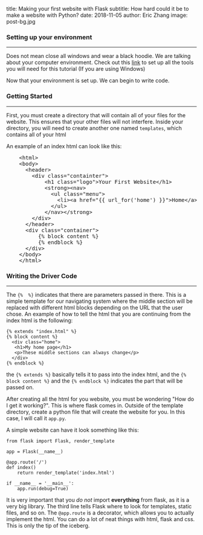 title: Making your first website with Flask
subtitle: How hard could it be to make a website with Python?
date: 2018-11-05
author: Eric Zhang
image: post-bg.jpg

### Setting up your environment
----
Does not mean close all windows and wear a black hoodie. We are talking about
your computer environment.
Check out this [link](http://timmyreilly.azurewebsites.net/python-flask-windows-development-environment-setup/) to set up all the tools you will need for this tutorial (If you are using Windows)

Now that your environment is set up. We can begin to write code.

### Getting Started
----

First, you must create a directory that will contain all of your files for the website. This ensures that your other files will not interfere.
Inside your directory, you will need to create another one named `templates`, which contains all of your html

An example of an index html can look like this:

<pre>
    &lt;html&gt;
    &lt;body&gt;
      &lt;header&gt;
        &lt;div class="containter"&gt;
            &lt;h1 class="logo"&gt;Your First Website&lt;/h1&gt;
            &lt;strong&gt;&lt;nav&gt;
              &lt;ul class="menu"&gt;
                &lt;li&gt;&lt;a href="{{ url_for('home') }}"&gt;Home&lt;/a&gt;&lt;/li&gt;
              &lt;/ul&gt;
            &lt;/nav&gt;&lt;/strong&gt;
        &lt;/div&gt;
      &lt;/header&gt;
      &lt;div class="container"&gt;
          {% block content %}
          {% endblock %}
      &lt;/div&gt;
    &lt;/body&gt;
    &lt;/html&gt;
</pre>

### Writing the Driver Code
----

The `{%  %}` indicates that there are parameters passed in there. This is a simple template for our navigating system where the middle section will be replaced with different html blocks depending on the URL that the user chose.
An example of how to tell the html that you are continuing from the index html is the following:

    {% extends "index.html" %}
    {% block content %}
      <div class="home">
       <h1>My home page</h1>
       <p>These middle sections can always change</p>
      </div>
    {% endblock %}

the `{% extends %}` basically tells it to pass into the index html, and the `{% block content %}` and the `{% endblock %}` indicates the part that will be passed on.

After creating all the html for you website, you must be wondering "How do I get it working?". This is where flask comes in.
Outside of the template directory, create a python file that will create the website for you. In this case, I will call it `app.py`.

A simple website can have it look something like this:

    from flask import Flask, render_template

    app = Flask(__name__)

    @app.route('/')
    def index()
        return render_template('index.html')

    if __name__ = '__main__':
        app.run(debug=True)

It is very important that you _do not_ import **everything** from flask, as it is a very big library.
The third line tells Flask where to look for templates, static files, and so on. The `@app.route` is a decorator, which allows you to actually implement the html.
You can do a lot of neat things with html, flask and css. This is only the tip of the iceberg.
